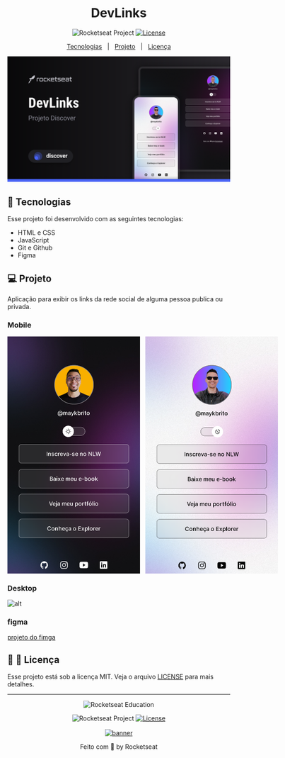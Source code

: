 <h1 align="center"> DevLinks </h1>

<p align="center">
  <img src="https://img.shields.io/static/v1?label=Alyson R Martins&message=Education&color=8257e5&labelColor=202024" alt="Rocketseat Project" />
  <a href="LICENSE"><img  src="https://img.shields.io/static/v1?label=License&message=MIT&color=8257e5&labelColor=202024" alt="License"></a>
</p>

<p style="display: flex; justify-content: center; gap: 12px;">
  <a href="#-tecnologias">Tecnologias</a>|
  <a href="#-projeto">Projeto</a>|
  <a href="#memo-licença">Licença</a>
</p>

<p align="center">
  <img src="./.github/cover.png" alt="Capa do projeto DevLinks" />
</p>

## 🚀 Tecnologias

Esse projeto foi desenvolvido com as seguintes tecnologias:

- HTML e CSS
- JavaScript
- Git e Github
- Figma

## 💻 Projeto

Aplicação para exibir os links da rede social de alguma pessoa publica ou privada.

### Mobile

<p style="display: flex; gap: 12px;">
  <img alt="modo dark do projeto" src="./.github/theme_dark.png" width="300px" />
  <img alt="modo light do projeto" src="./.github/theme_light.png" width="300px" > 
</p>

### Desktop

![alt](https://)

### figma

[projeto do fimga](https://www.figma.com/community/file/1187422022288947321/devlinks-projeto-discover)

## :memo: 📝  Licença

Esse projeto está sob a licença MIT. Veja o arquivo [LICENSE](LICENSE) para mais detalhes.

---

<!--START_SECTION:footer-->

<p align="center">
  <img alt="Rocketseat Education" src="https://avatars.githubusercontent.com/u/69590972?s=200&v=4" width="100px" />
</p>

<p align="center">
  <img src="https://img.shields.io/static/v1?label=Rocketseat&message=Education&color=8257e5&labelColor=202024" alt="Rocketseat Project" />
  <a href="LICENSE"><img  src="https://img.shields.io/static/v1?label=License&message=MIT&color=8257e5&labelColor=202024" alt="License"></a>
</p>

<p align="center">
  <a href="https://discord.gg/rocketseat" target="_blank">
    <img align="center" src="https://storage.googleapis.com/golden-wind/comunidade/rodape.svg" alt="banner"/>
  </a>
</p>

<!--END_SECTION:footer-->

<p align="center">
  Feito com 💜 by Rocketseat
</p>
